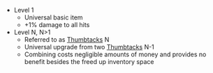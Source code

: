 - Level 1
	- Universal basic item
	- +1% damage to all hits
- Level N, N>1
	- Referred to as [Thumbtacks](docs/gameplay_spec/items/thumbtacks.md) N
	- Universal upgrade from two [Thumbtacks](docs/gameplay_spec/items/thumbtacks.md) N-1
	- Combining costs negligible amounts of money and provides no benefit besides the freed up inventory space